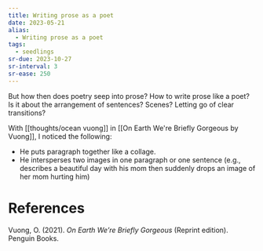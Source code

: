 ```yaml
---
title: Writing prose as a poet
date: 2023-05-21
alias:
  - Writing prose as a poet
tags:
  - seedlings
sr-due: 2023-10-27
sr-interval: 3
sr-ease: 250
---
```

But how then does poetry seep into prose? How to write prose like a poet? Is it about the arrangement of sentences? Scenes? Letting go of clear transitions?

With [[thoughts/ocean vuong]] in [[On Earth We're Briefly Gorgeous by Vuong]], I noticed the following:
- He puts paragraph together like a collage.
- He intersperses two images in one paragraph or one sentence (e.g., describes a beautiful day with his mom then suddenly drops an image of her mom hurting him)

# References

Vuong, O. (2021). _On Earth We’re Briefly Gorgeous_ (Reprint edition). Penguin Books.